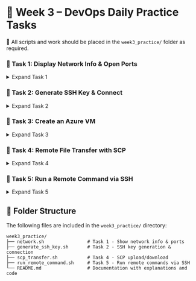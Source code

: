 # 📘 Week 3 – DevOps Daily Practice Tasks

 📁 All scripts and work should be placed in the `week3_practice/` folder as required.

### **🔹 Task 1: Display Network Info & Open Ports**
<details>
<summary>Expand Task 1</summary>

---


## 🚀 Script Overview (`network.sh`)

```bash
#!/bin/bash

# Show interfaces and IP addresses
ip a

# Show TCP/UDP listening ports
ss -tuln

# NOTE:
# If you see a line like "tcp LISTEN 0 4096 127.0.0.1:22",
# it means the SSH service is running and listening only on the loopback interface (localhost).
# This means you can SSH into this machine from itself (127.0.0.1), but not from other machines.

```

---

## 📊 Sample Port Table Output (Formatted)

| Netid | State   | Recv-Q | Send-Q | Local Address:Port     | Peer Address:Port | Explanation                                        |
|-------|---------|--------|--------|-------------------------|-------------------|----------------------------------------------------|
| udp   | UNCONN  | 0      | 0      | 127.0.0.54:53           | 0.0.0.0:*         | DNS service listening on loopback (systemd-resolved) |
| udp   | UNCONN  | 0      | 0      | 127.0.0.53%lo:53        | 0.0.0.0:*         | Another DNS server on loopback `lo` interface      |
| udp   | UNCONN  | 0      | 0      | 127.0.0.1:323           | 0.0.0.0:*         | NTP (or Chronyd) on local IPv4 loopback            |
| udp   | UNCONN  | 0      | 0      | [::1]:323               | [::]:*            | NTP (or Chronyd) on local IPv6 loopback            |
| tcp   | LISTEN  | 0      | 511    | 127.0.0.1:38015         | 0.0.0.0:*         | Unknown service on local port 38015                |
| tcp   | LISTEN  | 0      | 4096   | 127.0.0.54:53           | 0.0.0.0:*         | TCP DNS server on loopback                         |
| tcp   | LISTEN  | 0      | 4096   | 127.0.0.53%lo:53        | 0.0.0.0:*         | Another TCP DNS socket on loopback interface `lo`  |
| tcp   | LISTEN  | 0      | 4096   | *:22                    | *:*               | SSH daemon is accepting connections from all interfaces |

---

### 🔍 Sample Row Explanation

Take this row for example:
```
tcp   LISTEN  0  4096  127.0.0.1:22  0.0.0.0:*
```
It means that the **SSH server is listening only on the local loopback address** (`127.0.0.1`) and is not accessible from outside the machine.

---

## 📘 Column Descriptions

| Column             | Meaning                                                                 |
|--------------------|-------------------------------------------------------------------------|
| `Netid`            | Network protocol (`tcp`, `udp`, etc.)                                   |
| `State`            | Connection state (`LISTEN`, `UNCONN`)                                   |
| `Recv-Q` / `Send-Q`| Number of bytes not yet received/sent                                   |
| `Local Address:Port` | The address and port the service is bound to                          |
| `Peer Address:Port`  | Remote address and port (for connections or listening wildcards)      |
| `Explanation`      | Human-readable description of the service and purpose                   |

---

</details>

### **🔹 Task 2: Generate SSH Key & Connect**
<details>
  <summary>Expand Task 2</summary>

```bash
#!/bin/bash

# ========== Color Definitions ==========
GREEN=$(tput setaf 2)
RED=$(tput setaf 1)
YELLOW=$(tput setaf 3)
CYAN=$(tput setaf 6)
RESET=$(tput sgr0)

# ========== SSH Key Path ==========
KEY_PATH="$HOME/.ssh/id_rsa"

# ========== Prompt for VM details ==========
function prompt_for_vm_details() {
  echo -e "${CYAN}Enter the VM username (e.g., azureuser):${RESET}"
  read username

  echo -e "${CYAN}Enter the VM public IP (e.g., 172.201.156.170):${RESET}"
  read vm_ip
}

# ========== Generate SSH key if it doesn't exist ==========
function generate_ssh_key() {
  if [ ! -f "$KEY_PATH" ]; then
    echo -e "${YELLOW}Generating new SSH key...${RESET}"
    ssh-keygen -t rsa -b 4096 -f "$KEY_PATH" -C "vm_access_key" -N ""
  else
    echo -e "${GREEN}SSH key already exists. Using existing key.${RESET}"
  fi
}

# ========== Start ssh-agent and add the SSH key ==========
function start_ssh_agent() {
  # Start agent if not already running
  if [ -z "$SSH_AUTH_SOCK" ] || ! ssh-add -l &>/dev/null; then
    echo -e "${YELLOW}Starting ssh-agent...${RESET}"
    eval "$(ssh-agent -s)"
  fi

  # Add key to the agent
  echo -e "${YELLOW}Adding SSH key to agent...${RESET}"
  ssh-add "$KEY_PATH" || echo -e "${RED}⚠️ Could not add key to agent.${RESET}"
}

# ========== Check if the SSH key is already present on the VM ==========
function is_key_on_vm() {
  # This uses grep -F to search for the exact contents of the public key on the remote VM
  ssh "$username@$vm_ip" "grep -F -q \"$(cat $KEY_PATH.pub)\" ~/.ssh/authorized_keys" 2>/dev/null
}

# ========== Copy the public key to the VM using ssh-copy-id ==========
function copy_key_to_vm() {
  echo -e "${YELLOW}Copying SSH public key to the VM...${RESET}"
  ssh-copy-id "$username@$vm_ip"
}

# ========== Test if passwordless SSH connection is working ==========
function test_ssh_connection() {
  echo -e "${YELLOW}Testing passwordless SSH connection...${RESET}"
  # Disable password prompt with PasswordAuthentication=no
  if ssh -o PasswordAuthentication=no "$username@$vm_ip" true; then
    echo -e "${GREEN}Passwordless SSH connection successful.${RESET}"
    return 0
  else
    echo -e "${RED}SSH connection failed.${RESET}"
    return 1
  fi
}

# ========== Upload the public key via Azure CLI (alternative method) ==========
function upload_key_with_azure_cli() {
  echo -e "${CYAN}Enter your Azure VM name:${RESET}"
  read vm_name

  echo -e "${CYAN}Enter your Azure Resource Group:${RESET}"
  read resource_group

  echo -e "${YELLOW}Uploading public key via Azure CLI...${RESET}"
  az vm user update \
    --resource-group "$resource_group" \
    --name "$vm_name" \
    --username "$username" \
    --ssh-key-value "$(cat $KEY_PATH.pub)"
}

# ========== Main script logic ==========
function main() {
  prompt_for_vm_details
  generate_ssh_key
  start_ssh_agent

  echo -e "${YELLOW}Checking if SSH key is already installed on VM...${RESET}"
  if is_key_on_vm; then
    echo -e "${GREEN}SSH key already exists on VM. Skipping key copy.${RESET}"
  else
    copy_key_to_vm
  fi

  if test_ssh_connection; then
    # Open an SSH session if the connection works
    ssh "$username@$vm_ip"
  else
    # Ask if user wants to use Azure CLI fallback
    echo -e "${CYAN}Would you like to upload your key via Azure CLI instead? (y/n)${RESET}"
    read answer
    if [[ "$answer" == "y" ]]; then
      upload_key_with_azure_cli
      ssh "$username@$vm_ip"
    fi
  fi
}

# ========== Execute main function ==========
main

```
</details>

### **🔹 Task 3: Create an Azure VM**
<details>
  <summary>Expand Task 3</summary>

🔹 **Steps to create a VM using Azure CLI:**
```bash
az vm create \  # Creates a new virtual machine in Azure
  --resource-group devops_course \  # Specifies the resource group where the VM will be created
  --name LinuxLab \  # Sets the name of the virtual machine
  --image Ubuntu2204 \  # Uses the Ubuntu 22.04 LTS image as the OS for the VM
  --size Standard_B1s \  # Chooses the VM size (B1s is a small, low-cost instance type)
  --admin-username azureuser \  # Sets the administrator username for SSH login
  --generate-ssh-keys  # Automatically generates SSH keys if they don't exist, and uses them for authentication
```

✅ This ensures the VM is created and **SSH is accessible**.

</details>

### **🔹 Task 4: Remote File Transfer with SCP**
<details>
  <summary>Expand Task 4</summary>

```bash
#!/bin/bash

# ========== Color Definitions ==========
GREEN=$(tput setaf 2)     # Set text color to green (used for success messages)
RED=$(tput setaf 1)       # Set text color to red (used for error messages)
YELLOW=$(tput setaf 3)    # Set text color to yellow (used for progress/info)
CYAN=$(tput setaf 6)      # Set text color to cyan (used for prompts)
RESET=$(tput sgr0)        # Reset text formatting to default

# ========== Get VM Details ==========
echo -e "${CYAN}Enter VM username (e.g., azureuser):${RESET}"
read username          

echo -e "${CYAN}Enter VM public IP:${RESET}"
read vm_ip              

echo -e "${CYAN}Enter the filename to transfer:${RESET}"
read file_name       

# ========== Upload the file to the VM ==========
echo -e "${YELLOW}Uploading the file to the VM...${RESET}"

# 'scp' (secure copy) is used to copy files securely between local and remote machines using SSH
# Syntax: scp <source> <destination>
# "$file_name" → local file to upload
# "$username@$vm_ip:/home/$username/" → remote destination path (home directory on the VM)
scp "$file_name" "$username@$vm_ip:/home/$username/"

# ========== Verify the file exists on the VM ==========
echo -e "${YELLOW}Verifying the file on VM...${RESET}"

# 'ssh' opens a secure shell session to the remote VM
# The command inside the quotes is executed on the remote machine
# The test '[ -f /home/$username/$file_name ]' checks if the file exists on the remote VM
ssh "$username@$vm_ip" "[ -f /home/$username/$file_name ] && \
  echo -e '${GREEN}File exists on VM.${RESET}' || \
  echo -e '${RED}File NOT found on VM!${RESET}'"

# ========== Download the file back from the VM ==========
echo -e "${YELLOW}Downloading the file from the VM...${RESET}"


mkdir -p ./VM

# 'scp' again, but this time from remote to local
# Remote path: "$username@$vm_ip:/home/$username/$file_name"
# Local destination: "./VM/downloaded_$file_name"
scp "$username@$vm_ip:/home/$username/$file_name" "./VM/downloaded_$file_name"

# ========== Verify the downloaded file exists locally ==========
# '[ -f <path> ]' checks if the downloaded file exists locally
if [ -f "./VM/downloaded_$file_name" ]; then
    echo -e "${GREEN}File downloaded successfully!${RESET}"
else
    echo -e "${RED}File download failed!${RESET}"
fi
```
  </details>

### **🔹 Task 5: Run a Remote Command via SSH**
<details>
  <summary>Expand Task 5</summary>

```bash
#!/bin/bash

# ========== Color Definitions ==========
GREEN=$(tput setaf 2)  # Green text for success messages
RED=$(tput setaf 1)    # Red text for error messages
YELLOW=$(tput setaf 3) # Yellow text for process information
CYAN=$(tput setaf 6)   # Cyan text for user prompts
RESET=$(tput sgr0)     # Reset text formatting

# ========== Get VM Details ==========
echo -e "${CYAN}Enter VM username (e.g., azureuser):${RESET}"
read username

echo -e "${CYAN}Enter VM public IP:${RESET}"
read vm_ip

echo -e "${CYAN}Enter the command to run on the VM (e.g., 'uptime', 'df -h', 'ls -l /home/youruser'):${RESET}"
read remote_command

# ========== Check SSH access ==========
echo -e "${YELLOW}Checking SSH access...${RESET}"

# This attempts to connect via SSH without a password (using public key authentication).
# The option '-o PasswordAuthentication=no' forces it to fail if no key is available.
if ssh -o PasswordAuthentication=no "$username@$vm_ip" true; then
    echo -e "${GREEN}Passwordless SSH login is working.${RESET}"
else
    echo -e "${RED}SSH authentication required. Exiting.${RESET}"
    exit 1 # Exit script if SSH access isn't available without password
fi

# ========== Execute remote command and save output ==========
echo -e "${YELLOW}Executing command on VM...${RESET}"

# The '-t' option forces pseudo-terminal allocation (useful for interactive commands).
# 'tee' writes output to both terminal and a file ("remote_output.txt")
ssh -t "$username@$vm_ip" "$remote_command" | tee "remote_output.txt"

# ========== Set up SSH Tunnel for live access ==========
echo -e "${YELLOW}Setting up SSH tunnel for live output...${RESET}"

# This creates an SSH tunnel:
# -L 2222:localhost:22 → Forwards local port 2222 to remote port 22 (SSH on VM)
# -N → Tells SSH to not execute remote commands, just keep the tunnel open
# '&' → Runs the tunnel in the background
ssh -L 2222:localhost:22 "$username@$vm_ip" -N &
TUNNEL_PID=$! # Store the background process ID to close the tunnel later

# ========== Wait for user confirmation before closing ==========
echo -e "${CYAN}SSH tunnel is open on port 2222. Press [Enter] to close.${RESET}"
read # Wait for user to press Enter

kill "$TUNNEL_PID" # Terminate the background SSH tunnel
echo -e "${GREEN}SSH tunnel closed.${RESET}"
```

</details>

## 📁 Folder Structure

The following files are included in the `week3_practice/` directory:

```
week3_practice/
├── network.sh                # Task 1 - Show network info & ports
├── generate_ssh_key.sh       # Task 2 - SSH key generation & connection
├── scp_transfer.sh           # Task 4 - SCP upload/download
├── run_remote_command.sh     # Task 5 - Run remote commands via SSH
└── README.md                 # Documentation with explanations and code
```

